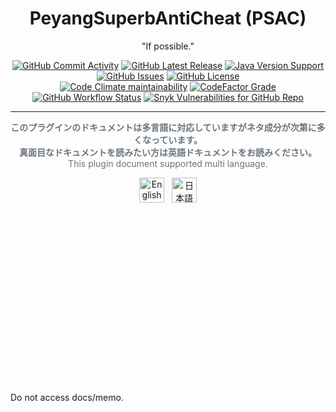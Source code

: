 <h1 align="center">PeyangSuperbAntiCheat (PSAC)</h1>

<p align="center">"If possible."</p>

<p align="center">
  <a href="https://github.com/P2P-Develop/PeyangSuperbAntiCheat/commits/stable"
    ><img
      src="https://img.shields.io/github/commit-activity/m/P2P-Develop/PeyangSuperbAntiCheat?label=commits&style=flat-square"
      alt="GitHub Commit Activity"
  ></a>
  <a href="https://github.com/P2P-Develop/PeyangSuperbAntiCheat/releases"
    ><img
      src="https://img.shields.io/github/v/release/P2P-Develop/PeyangSuperbAntiCheat?style=flat-square"
      alt="GitHub Latest Release"
  ></a>
  <a href="https://www.oracle.com/java/technologies/javase/javase8u211-later-archive-downloads.html"
    ><img
      src="https://img.shields.io/badge/java-%3E=%208u221-success.svg?style=flat-square"
      alt="Java Version Support"
  ></a>
    <a href="https://github.com/P2P-Develop/PeyangSuperbAntiCheat/issues"
    ><img
      src="https://img.shields.io/github/issues/P2P-Develop/PeyangSuperbAntiCheat?style=flat-square"
      alt="GitHub Issues"
  ></a>
  <a href="https://github.com/P2P-Develop/PeyangSuperbAntiCheat/blob/stable/LICENSE"
    ><img
      src="https://img.shields.io/github/license/P2P-Develop/PeyangSuperbAntiCheat?color=blue&style=flat-square"
      alt="GitHub License"
  ></a><br>
  <a href="https://codeclimate.com/github/P2P-Develop/PeyangSuperbAntiCheat"
     ><img
       src="https://img.shields.io/codeclimate/maintainability-percentage/P2P-Develop/PeyangSuperbAntiCheat?style=flat-square"
       alt="Code Climate maintainability"
  ></a>
  <a href="https://www.codefactor.io/repository/github/P2P-Develop/peyangsuperbanticheat"
     ><img
           alt="CodeFactor Grade"
           src="https://img.shields.io/codefactor/grade/github/P2P-Develop/PeyangSuperbAntiCheat/develop?label=code%20quality&style=flat-square"
  ></a>
  <a href="https://github.com/P2P-Develop/PeyangSuperbAntiCheat/actions?query=workflow%3A%22Java+CI+with+Maven%22"
     ><img
           alt="GitHub Workflow Status"
           src="https://img.shields.io/github/workflow/status/P2P-Develop/PeyangSuperbAntiCheat/Java%20CI%20with%20Maven?label=build&style=flat-square"
  ></a>
  <a href="https://snyk.io/test/github/peyang-Celeron/PeyangSuperbAntiCheat"
     ><img 
           alt="Snyk Vulnerabilities for GitHub Repo" 
           src="https://img.shields.io/snyk/vulnerabilities/github/P2P-Develop/PeyangSuperbAntiCheat?style=flat-square"
  ></a>

---

<p align="center" style="color: #6A737D"><strong>このプラグインのドキュメントは多言語に対応していますがネタ成分が次第に多くなっています。<br>
  真面目なドキュメントを読みたい方は英語ドキュメントをお読みください。</strong><br>
  This plugin document supported multi language.
</p>

<p align="center">
  <a href="https://github.com/P2P-Develop/PeyangSuperbAntiCheat/blob/stable/docs/README-en.md"
    ><img
      height="40"
      src="https://raw.githubusercontent.com/google/region-flags/gh-pages/svg/US.svg"
      alt="English"
  ></a>
  &nbsp;
  <a href="https://github.com/P2P-Develop/PeyangSuperbAntiCheat/blob/stable/docs/README-ja.md"
    ><img
      height="40"
      src="https://raw.githubusercontent.com/google/region-flags/gh-pages/svg/JP.svg"
      alt="日本語"
  ></a>
</p>

<br>
<br>
<br>
<br>
<br>
<br>
<br>
<br>
<br>
<br>
<br>
<br>
<br>
<br>
<br>
<br>
<p>Do not access docs/memo.</p>
